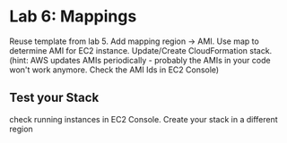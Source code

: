 # Lab 6: Mappings
Reuse template from lab 5.
Add mapping region -> AMI.
Use map to determine AMI for EC2 instance.
Update/Create CloudFormation stack.
(hint: AWS updates AMIs periodically - probably the AMIs in your code won't work anymore. Check the AMI Ids in EC2 Console)

## Test your Stack
check running instances in EC2 Console. Create your stack in a different region



